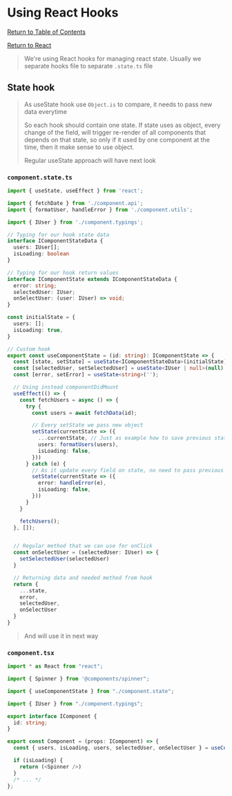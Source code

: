 # Using React Hooks

[Return to Table of Contents](../../README.md)

[Return to React](README.md)

> We're using React hooks for managing react state. Usually we separate hooks file to separate `.state.ts` file

## State hook

> As useState hook use `Object.is` to compare, it needs to pass new data everytime
>
> So each hook should contain one state. If state uses as object, every change of the field, will trigger re-render of all components that depends on that state, so only if it used by one component at the time, then it make sense to use object.
>
> Regular useState approach will have next look

### `component.state.ts`

```typescript
import { useState, useEffect } from 'react';

import { fetchDate } from './component.api';
import { formatUser, handleError } from './component.utils';

import { IUser } from './component.typings';

// Typing for our hook state data
interface IComponentStateData {
  users: IUser[];
  isLoading: boolean
}

// Typing for our hook return values
interface IComponentState extends IComponentStateData {
  error: string;
  selectedUser: IUser;
  onSelectUser: (user: IUser) => void;
}

const initialState = {
  users: [];
  isLoading: true,
}

// Custom hook
export const useComponentState = (id: string): IComponentState => {
  const [state, setState] = useState<IComponentStateData>(initialState);
  const [selectedUser, setSelectedUser] = useState<IUser | null>(null);
  const [error, setError] = useState<string>('');

  // Using instead componentDidMount
  useEffect(() => {
    const fetchUsers = async () => {
      try {
        const users = await fetchData(id);

        // Every setState we pass new object
        setState(currentState => ({
          ...currentState, // Just as example how to save previous state
          users: formatUsers(users),
          isLoading: false,
        }))
      } catch (e) {
        // As it update every field on state, no need to pass previous one
        setState(currentState => ({
          error: handleError(e),
          isLoading: false,
        }))
      }
    }

    fetchUsers();
  }, []);


  // Regular method that we can use for onClick
  const onSelectUser = (selectedUser: IUser) => {
    setSelectedUser(selectedUser)
  }

  // Returning data and needed method from hook
  return {
    ...state,
    error,
    selectedUser,
    onSelectUser
  }
}

```

> And will use it in next way

### `component.tsx`

```typescript
import * as React from "react";

import { Spinner } from '@components/spinner";

import { useComponentState } from "./component.state";

import { IUser } from "./component.typings";

export interface IComponent {
  id: string;
}

export const Component = (props: IComponent) => {
  const { users, isLoading, users, selectedUser, onSelectUser } = useComponentState(props.id);

  if (isLoading) {
    return (<Spinner />)
  }
  /* ... */
};
```
